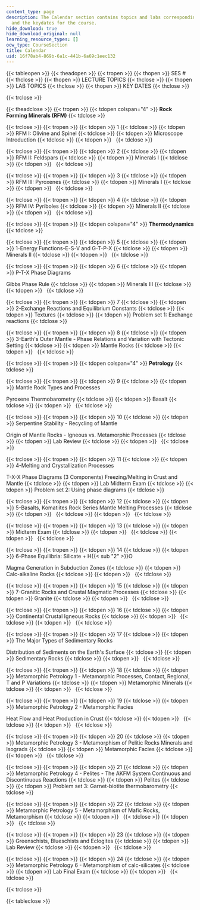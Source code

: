 ```yaml
---
content_type: page
description: The Calendar section contains topics and labs corresponding to the sessions
  and the keydates for the course.
hide_download: true
hide_download_original: null
learning_resource_types: []
ocw_type: CourseSection
title: Calendar
uid: 16f78ab4-869b-6a1c-441b-6a69c1eec132
---
```


{{< tableopen >}}
{{< theadopen >}}
{{< tropen >}}
{{< thopen >}}
SES #
{{< thclose >}}
{{< thopen >}}
LECTURE TOPICS
{{< thclose >}}
{{< thopen >}}
LAB TOPICS
{{< thclose >}}
{{< thopen >}}
KEY DATES
{{< thclose >}}

{{< trclose >}}

{{< theadclose >}}
{{< tropen >}}
{{< tdopen colspan="4" >}}
**Rock Forming Minerals (RFM)**
{{< tdclose >}}

{{< trclose >}}
{{< tropen >}}
{{< tdopen >}}
1
{{< tdclose >}}
{{< tdopen >}}
RFM I: Olivine and Spinel
{{< tdclose >}}
{{< tdopen >}}
Microscope Introduction
{{< tdclose >}}
{{< tdopen >}}
 
{{< tdclose >}}

{{< trclose >}}
{{< tropen >}}
{{< tdopen >}}
2
{{< tdclose >}}
{{< tdopen >}}
RFM II: Feldspars
{{< tdclose >}}
{{< tdopen >}}
Minerals I
{{< tdclose >}}
{{< tdopen >}}
 
{{< tdclose >}}

{{< trclose >}}
{{< tropen >}}
{{< tdopen >}}
3
{{< tdclose >}}
{{< tdopen >}}
RFM III: Pyroxenes
{{< tdclose >}}
{{< tdopen >}}
Minerals I
{{< tdclose >}}
{{< tdopen >}}
 
{{< tdclose >}}

{{< trclose >}}
{{< tropen >}}
{{< tdopen >}}
4
{{< tdclose >}}
{{< tdopen >}}
RFM IV: Pyriboles
{{< tdclose >}}
{{< tdopen >}}
Minerals II
{{< tdclose >}}
{{< tdopen >}}
 
{{< tdclose >}}

{{< trclose >}}
{{< tropen >}}
{{< tdopen colspan="4" >}}
**Thermodynamics**
{{< tdclose >}}

{{< trclose >}}
{{< tropen >}}
{{< tdopen >}}
5
{{< tdclose >}}
{{< tdopen >}}
1-Energy Functions-E-S-V and G-T-P-X
{{< tdclose >}}
{{< tdopen >}}
Minerals II
{{< tdclose >}}
{{< tdopen >}}
 
{{< tdclose >}}

{{< trclose >}}
{{< tropen >}}
{{< tdopen >}}
6
{{< tdclose >}}
{{< tdopen >}}
P-T-X Phase Diagrams  
  
Gibbs Phase Rule
{{< tdclose >}}
{{< tdopen >}}
Minerals III
{{< tdclose >}}
{{< tdopen >}}
 
{{< tdclose >}}

{{< trclose >}}
{{< tropen >}}
{{< tdopen >}}
7
{{< tdclose >}}
{{< tdopen >}}
2-Exchange Reactions and Equilibrium Constants
{{< tdclose >}}
{{< tdopen >}}
Textures
{{< tdclose >}}
{{< tdopen >}}
Problem set 1: Exchange reactions
{{< tdclose >}}

{{< trclose >}}
{{< tropen >}}
{{< tdopen >}}
8
{{< tdclose >}}
{{< tdopen >}}
3-Earth's Outer Mantle - Phase Relations and Variation with Tectonic Setting
{{< tdclose >}}
{{< tdopen >}}
Mantle Rocks
{{< tdclose >}}
{{< tdopen >}}
 
{{< tdclose >}}

{{< trclose >}}
{{< tropen >}}
{{< tdopen colspan="4" >}}
**Petrology**
{{< tdclose >}}

{{< trclose >}}
{{< tropen >}}
{{< tdopen >}}
9
{{< tdclose >}}
{{< tdopen >}}
Mantle Rock Types and Processes  
  
Pyroxene Thermobarometry
{{< tdclose >}}
{{< tdopen >}}
Basalt
{{< tdclose >}}
{{< tdopen >}}
 
{{< tdclose >}}

{{< trclose >}}
{{< tropen >}}
{{< tdopen >}}
10
{{< tdclose >}}
{{< tdopen >}}
Serpentine Stability - Recycling of Mantle  
  
Origin of Mantle Rocks - Igneous vs. Metamorphic Processes
{{< tdclose >}}
{{< tdopen >}}
Lab Review
{{< tdclose >}}
{{< tdopen >}}
 
{{< tdclose >}}

{{< trclose >}}
{{< tropen >}}
{{< tdopen >}}
11
{{< tdclose >}}
{{< tdopen >}}
4-Melting and Crystallization Processes  
  
T-X-X Phase Diagrams (3 Components) Freezing/Melting in Crust and Mantle
{{< tdclose >}}
{{< tdopen >}}
Lab Midterm Exam
{{< tdclose >}}
{{< tdopen >}}
Problem set 2: Using phase diagrams
{{< tdclose >}}

{{< trclose >}}
{{< tropen >}}
{{< tdopen >}}
12
{{< tdclose >}}
{{< tdopen >}}
5-Basalts, Komatiites Rock Series Mantle Melting Processes
{{< tdclose >}}
{{< tdopen >}}
 
{{< tdclose >}}
{{< tdopen >}}
 
{{< tdclose >}}

{{< trclose >}}
{{< tropen >}}
{{< tdopen >}}
13
{{< tdclose >}}
{{< tdopen >}}
Midterm Exam
{{< tdclose >}}
{{< tdopen >}}
 
{{< tdclose >}}
{{< tdopen >}}
 
{{< tdclose >}}

{{< trclose >}}
{{< tropen >}}
{{< tdopen >}}
14
{{< tdclose >}}
{{< tdopen >}}
6-Phase Equilibria: Silicate + H{{< sub "2" >}}O  
  
Magma Generation in Subduction Zones
{{< tdclose >}}
{{< tdopen >}}
Calc-alkaline Rocks
{{< tdclose >}}
{{< tdopen >}}
 
{{< tdclose >}}

{{< trclose >}}
{{< tropen >}}
{{< tdopen >}}
15
{{< tdclose >}}
{{< tdopen >}}
7-Granitic Rocks and Crustal Magmatic Processes
{{< tdclose >}}
{{< tdopen >}}
Granite
{{< tdclose >}}
{{< tdopen >}}
 
{{< tdclose >}}

{{< trclose >}}
{{< tropen >}}
{{< tdopen >}}
16
{{< tdclose >}}
{{< tdopen >}}
Continental Crustal Igneous Rocks
{{< tdclose >}}
{{< tdopen >}}
 
{{< tdclose >}}
{{< tdopen >}}
 
{{< tdclose >}}

{{< trclose >}}
{{< tropen >}}
{{< tdopen >}}
17
{{< tdclose >}}
{{< tdopen >}}
The Major Types of Sedimentary Rocks  
  
Distribution of Sediments on the Earth's Surface
{{< tdclose >}}
{{< tdopen >}}
Sedimentary Rocks
{{< tdclose >}}
{{< tdopen >}}
 
{{< tdclose >}}

{{< trclose >}}
{{< tropen >}}
{{< tdopen >}}
18
{{< tdclose >}}
{{< tdopen >}}
Metamorphic Petrology 1 - Metamorphic Processes, Contact, Regional, T and P Variations
{{< tdclose >}}
{{< tdopen >}}
Metamorphic Minerals
{{< tdclose >}}
{{< tdopen >}}
 
{{< tdclose >}}

{{< trclose >}}
{{< tropen >}}
{{< tdopen >}}
19
{{< tdclose >}}
{{< tdopen >}}
Metamorphic Petrology 2 - Metamorphic Facies  
  
Heat Flow and Heat Production in Crust
{{< tdclose >}}
{{< tdopen >}}
 
{{< tdclose >}}
{{< tdopen >}}
 
{{< tdclose >}}

{{< trclose >}}
{{< tropen >}}
{{< tdopen >}}
20
{{< tdclose >}}
{{< tdopen >}}
Metamorphic Petrology 3 - Metamorphism of Pelitic Rocks Minerals and Isograds
{{< tdclose >}}
{{< tdopen >}}
Metamorphic Facies
{{< tdclose >}}
{{< tdopen >}}
 
{{< tdclose >}}

{{< trclose >}}
{{< tropen >}}
{{< tdopen >}}
21
{{< tdclose >}}
{{< tdopen >}}
Metamorphic Petrology 4 - Pelites - The AKFM System Continuous and Discontinuous Reactions
{{< tdclose >}}
{{< tdopen >}}
Pelites
{{< tdclose >}}
{{< tdopen >}}
Problem set 3: Garnet-biotite thermobarometry
{{< tdclose >}}

{{< trclose >}}
{{< tropen >}}
{{< tdopen >}}
22
{{< tdclose >}}
{{< tdopen >}}
Metamorphic Petrology 5 - Metamorphism of Mafic Rocks, Metamorphism
{{< tdclose >}}
{{< tdopen >}}
 
{{< tdclose >}}
{{< tdopen >}}
 
{{< tdclose >}}

{{< trclose >}}
{{< tropen >}}
{{< tdopen >}}
23
{{< tdclose >}}
{{< tdopen >}}
Greenschists, Blueschists and Eclogites
{{< tdclose >}}
{{< tdopen >}}
Lab Review
{{< tdclose >}}
{{< tdopen >}}
 
{{< tdclose >}}

{{< trclose >}}
{{< tropen >}}
{{< tdopen >}}
24
{{< tdclose >}}
{{< tdopen >}}
Metamorphic Petrology 6 - Metamorphism of calc-silicates
{{< tdclose >}}
{{< tdopen >}}
Lab Final Exam
{{< tdclose >}}
{{< tdopen >}}
 
{{< tdclose >}}

{{< trclose >}}

{{< tableclose >}}